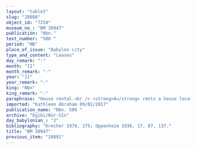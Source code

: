 ```yaml
---
layout: "tablet"
slug: "28888"
object_id: "7250"
museum_no_: "BM 30947"
publication: "Nbn."
text_number: "500 "
period: "NB"
place_of_issue: "Babylon city"
type_and_content: "Leases"
day_remark: "-"
month: "II"
month_remark: "-"
year: "11"
year_remark: "-"
king: "Nbn"
king_remark: "-"
paraphrase: "House rental.<br /> <strong>A</strong> rents a house located at the head (<em>qaqqadu</em>) of the bridge (<em>gi&scaron;ru</em>) in Borsippa to <strong>B</strong>, for a yearly rental price amounting to 1/2 mina and 5 shekels of silver. <strong>B</strong> will pay the rent for this house to the landlord this month (ITI-<em>&agrave;m</em>). A short remark at the very end of the document (after the list of witnesses and the date) seems to pick this issue up again by pointing out that &quot;till(?) ([<em>a</em>]-<em>di</em>) the 2<sup>nd</sup> of Iyyar (II), i.e. the day of recording this document, the rent has (or has not yet) been paid: there is no verb. The passage may need to be collated. The renter should caulk (<em>&scaron;an&ucirc;</em>) the roof and repair the wall foundations (<em>asurr&ucirc;</em>). <strong>A</strong> will be charged (<em>man&ucirc;</em>) for whatever work (<em>dullu</em>) that is to be done inside it with bricks (<em>libnāte</em>), reeds (<em>qan&acirc;te</em>) and beams (<em>gu&scaron;ūri</em>). The renter should also deliver 0;0.2 kor (2 l.) of <em>tābīlu-</em>herbs each year. Names of 3 witnesses and the scribe.<br /> &nbsp;<br /> <strong>A</strong> = Itti-Marduk-balāṭu/Nab&ucirc;-ahhē-iddin//Egibi; <strong>B</strong> = Kināya/Lamassanni-Gula//&Scaron;ang&ucirc;-Gula"
imported: "Kathleen Abraham 09/01/2017"
publication_name: "Nbn. 500 "
archive: "Egibi/Nūr-Sîn"
day_babylonian_: "2"
bibliography: "Krecher 1970, 175; Oppenheim 1936, 17, 87, 137."
title: "BM 30947"
previous_item: "28891"
---
```

